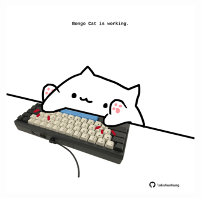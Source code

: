 <!-- built at 07/04/2024, 16:00:51 UTC -->
<p align="center">
  <img width="500" height="500" src="./ReadmeImage.svg">
</p>
